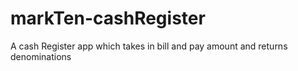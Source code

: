 # markTen-cashRegister
 A cash Register app which takes in bill and pay amount and returns denominations
